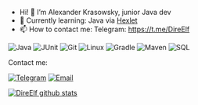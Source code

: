- Hi! 👋 I’m Alexander Krasowsky, junior Java dev
- 🌱 Currently learning: Java via [Hexlet](https://hexlet.io)
- 📫 How to contact me: Telegram: https://t.me/DireElf

![Java](https://img.shields.io/badge/-Java-003f5c)
![JUnit](https://img.shields.io/badge/-JUnit-003f5c)
![Git](https://img.shields.io/badge/-JUnit-003f5c)
![Linux](https://img.shields.io/badge/-Linux-003f5c)
![Gradle](https://img.shields.io/badge/-Gradle-003f5c)
![Maven](https://img.shields.io/badge/-Maven-003f5c)
![SQL](https://img.shields.io/badge/-SQL-003f5c)


Contact me:

[![Telegram](https://img.shields.io/badge/-Telegram-003f5c?style=for-the-badge&logo=T)](https://t.me/DireElf)
[![Email](https://img.shields.io/badge/-Email-003f5c?style=for-the-badge&logo=)](3672@mail.ru)


[![DireElf github stats](https://github-readme-stats.vercel.app/api?username=direelf&show_icons=true&theme=tokyonight)](https://github.com/DireElf?tab=repositories)

<!---
DireElf/DireElf is a ✨ special ✨ repository because its `README.md` (this file) appears on your GitHub profile.
You can click the Preview link to take a look at your changes.
--->
